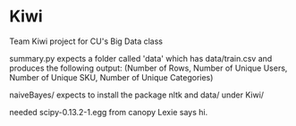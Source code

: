 Kiwi
====

Team Kiwi project for CU's Big Data class

summary.py expects a folder called 'data' which has data/train.csv and produces the following output:  (Number of Rows, Number of Unique Users, Number of Unique SKU, Number of Unique Categories)

naiveBayes/ expects to install the package nltk and data/ under Kiwi/

needed scipy-0.13.2-1.egg from canopy
Lexie says hi.
